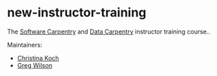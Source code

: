 # new-instructor-training

The [Software Carpentry](http://software-carpentry.org)
and [Data Carpentry](http://datacarpentry.org) instructor training course..

Maintainers:

* [Christina Koch](http://software-carpentry.org/team/#koch_christina)
* [Greg Wilson](http://software-carpentry.org/team/#wilson_g)
